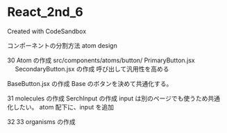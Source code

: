 # React_2nd_6

Created with CodeSandbox

コンポーネントの分割方法
atom design

30 Atom の作成
src/components/atoms/button/
PrimaryButton.jsx 　
SecondaryButton.jsx の作成
呼び出して汎用性を高める

BaseButton.jsx の作成
Base のボタンを決めて共通化する。

31 molecules の作成
SerchInput の作成
input は別のページでも使うため共通化したい。
atom 配下に、input を追加

32 33 organisms の作成

